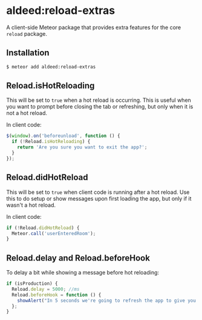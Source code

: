 aldeed:reload-extras
=========================

A client-side Meteor package that provides extra features for the core `reload` package.

## Installation

```bash
$ meteor add aldeed:reload-extras
```

## Reload.isHotReloading

This will be set to `true` when a hot reload is occurring. This is useful when you want to prompt before closing the tab or refreshing, but only when it is not a hot reload.

In client code:

```js
$(window).on('beforeunload', function () {
  if (!Reload.isHotReloading) {
    return 'Are you sure you want to exit the app?';
  }
});
```

## Reload.didHotReload

This will be set to `true` when client code is running after a hot reload. Use this to do setup or show messages upon first loading the app, but only if it wasn't a hot reload.

In client code:

```js
if (!Reload.didHotReload) {
  Meteor.call('userEnteredRoom');
}
```

## Reload.delay and Reload.beforeHook

To delay a bit while showing a message before hot reloading:

```js
if (isProduction) {
  Reload.delay = 5000; //ms
  Reload.beforeHook = function () {
    showAlert("In 5 seconds we're going to refresh the app to give you the latest features.");
  };
}
```
